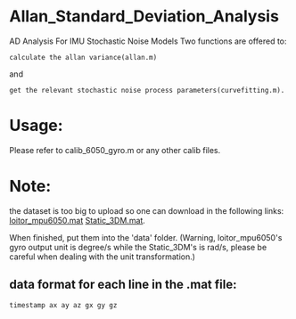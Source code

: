# Allan_Standard_Deviation_Analysis
AD Analysis For IMU Stochastic Noise Models
Two functions are offered to:

	calculate the allan variance(allan.m) 
and 

	get the relevant stochastic noise process parameters(curvefitting.m).
	
# Usage:
	
Please refer to calib_6050_gyro.m or any other calib files.

# Note:
the dataset is too big to upload so one can download in the following links:
	[loitor_mpu6050.mat](http://pan.baidu.com/s/1miwSywS)
	[Static_3DM.mat](http://pan.baidu.com/s/1boYhT7L).
	
When finished, put them into the 'data' folder.
(Warning, loitor_mpu6050's gyro output unit is degree/s while the Static_3DM's is rad/s, please be careful when dealing with the unit transformation.)
	
## data format for each line in the .mat file:

	timestamp ax ay az gx gy gz 

